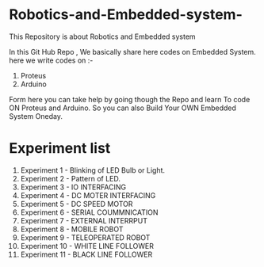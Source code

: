 # Robotics-and-Embedded-system-
This Repository is about Robotics and Embedded system 

In this Git Hub Repo , We basically share here codes on Embedded System.
here we write codes on :-
1. Proteus
2. Arduino

Form here you can take help by going though the Repo and learn To code ON Proteus and Arduino.
So you can also Build Your OWN Embedded System Oneday.

# Experiment list

1. Experiment 1 - Blinking of LED Bulb or Light.
2. Experiment 2 - Pattern of LED.
3. Experiment 3 - IO INTERFACING
4. Experiment 4 - DC MOTER INTERFACING
5. Experiment 5 - DC SPEED MOTOR 
6. Experiment 6 - SERIAL COUMMNICATION
7. Experiment 7 - EXTERNAL INTERRPUT
8. Experiment 8 - MOBILE ROBOT
9. Experiment 9 - TELEOPERATED ROBOT
10. Experiment 10 - WHITE LINE FOLLOWER
11. Experiment 11 - BLACK LINE FOLLOWER
